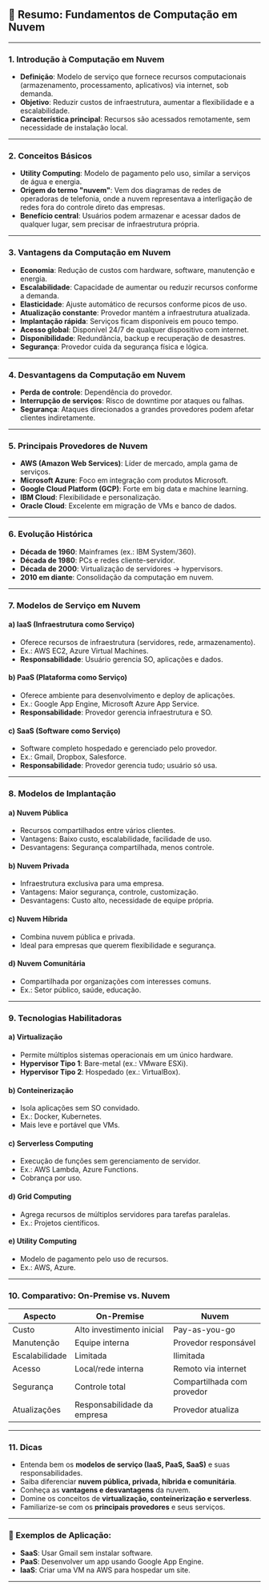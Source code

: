 
## 📘 Resumo: Fundamentos de Computação em Nuvem

---

### 1. **Introdução à Computação em Nuvem**
- **Definição**: Modelo de serviço que fornece recursos computacionais (armazenamento, processamento, aplicativos) via internet, sob demanda.
- **Objetivo**: Reduzir custos de infraestrutura, aumentar a flexibilidade e a escalabilidade.
- **Característica principal**: Recursos são acessados remotamente, sem necessidade de instalação local.

---

### 2. **Conceitos Básicos**
- **Utility Computing**: Modelo de pagamento pelo uso, similar a serviços de água e energia.
- **Origem do termo "nuvem"**: Vem dos diagramas de redes de operadoras de telefonia, onde a nuvem representava a interligação de redes fora do controle direto das empresas.
- **Benefício central**: Usuários podem armazenar e acessar dados de qualquer lugar, sem precisar de infraestrutura própria.

---

### 3. **Vantagens da Computação em Nuvem**
- **Economia**: Redução de custos com hardware, software, manutenção e energia.
- **Escalabilidade**: Capacidade de aumentar ou reduzir recursos conforme a demanda.
- **Elasticidade**: Ajuste automático de recursos conforme picos de uso.
- **Atualização constante**: Provedor mantém a infraestrutura atualizada.
- **Implantação rápida**: Serviços ficam disponíveis em pouco tempo.
- **Acesso global**: Disponível 24/7 de qualquer dispositivo com internet.
- **Disponibilidade**: Redundância, backup e recuperação de desastres.
- **Segurança**: Provedor cuida da segurança física e lógica.

---

### 4. **Desvantagens da Computação em Nuvem**
- **Perda de controle**: Dependência do provedor.
- **Interrupção de serviços**: Risco de downtime por ataques ou falhas.
- **Segurança**: Ataques direcionados a grandes provedores podem afetar clientes indiretamente.

---

### 5. **Principais Provedores de Nuvem**
- **AWS (Amazon Web Services)**: Líder de mercado, ampla gama de serviços.
- **Microsoft Azure**: Foco em integração com produtos Microsoft.
- **Google Cloud Platform (GCP)**: Forte em big data e machine learning.
- **IBM Cloud**: Flexibilidade e personalização.
- **Oracle Cloud**: Excelente em migração de VMs e banco de dados.

---

### 6. **Evolução Histórica**
- **Década de 1960**: Mainframes (ex.: IBM System/360).
- **Década de 1980**: PCs e redes cliente-servidor.
- **Década de 2000**: Virtualização de servidores → hypervisors.
- **2010 em diante**: Consolidação da computação em nuvem.

---

### 7. **Modelos de Serviço em Nuvem**
#### a) **IaaS (Infraestrutura como Serviço)**
- Oferece recursos de infraestrutura (servidores, rede, armazenamento).
- Ex.: AWS EC2, Azure Virtual Machines.
- **Responsabilidade**: Usuário gerencia SO, aplicações e dados.

#### b) **PaaS (Plataforma como Serviço)**
- Oferece ambiente para desenvolvimento e deploy de aplicações.
- Ex.: Google App Engine, Microsoft Azure App Service.
- **Responsabilidade**: Provedor gerencia infraestrutura e SO.

#### c) **SaaS (Software como Serviço)**
- Software completo hospedado e gerenciado pelo provedor.
- Ex.: Gmail, Dropbox, Salesforce.
- **Responsabilidade**: Provedor gerencia tudo; usuário só usa.

---

### 8. **Modelos de Implantação**
#### a) **Nuvem Pública**
- Recursos compartilhados entre vários clientes.
- Vantagens: Baixo custo, escalabilidade, facilidade de uso.
- Desvantagens: Segurança compartilhada, menos controle.

#### b) **Nuvem Privada**
- Infraestrutura exclusiva para uma empresa.
- Vantagens: Maior segurança, controle, customização.
- Desvantagens: Custo alto, necessidade de equipe própria.

#### c) **Nuvem Híbrida**
- Combina nuvem pública e privada.
- Ideal para empresas que querem flexibilidade e segurança.

#### d) **Nuvem Comunitária**
- Compartilhada por organizações com interesses comuns.
- Ex.: Setor público, saúde, educação.

---

### 9. **Tecnologias Habilitadoras**
#### a) **Virtualização**
- Permite múltiplos sistemas operacionais em um único hardware.
- **Hypervisor Tipo 1**: Bare-metal (ex.: VMware ESXi).
- **Hypervisor Tipo 2**: Hospedado (ex.: VirtualBox).

#### b) **Conteinerização**
- Isola aplicações sem SO convidado.
- Ex.: Docker, Kubernetes.
- Mais leve e portável que VMs.

#### c) **Serverless Computing**
- Execução de funções sem gerenciamento de servidor.
- Ex.: AWS Lambda, Azure Functions.
- Cobrança por uso.

#### d) **Grid Computing**
- Agrega recursos de múltiplos servidores para tarefas paralelas.
- Ex.: Projetos científicos.

#### e) **Utility Computing**
- Modelo de pagamento pelo uso de recursos.
- Ex.: AWS, Azure.

---

### 10. **Comparativo: On-Premise vs. Nuvem**
| Aspecto               | On-Premise                          | Nuvem                              |
|-----------------------|-------------------------------------|------------------------------------|
| Custo                 | Alto investimento inicial           | Pay-as-you-go                     |
| Manutenção            | Equipe interna                      | Provedor responsável              |
| Escalabilidade        | Limitada                            | Ilimitada                         |
| Acesso                | Local/rede interna                  | Remoto via internet               |
| Segurança             | Controle total                      | Compartilhada com provedor        |
| Atualizações          | Responsabilidade da empresa         | Provedor atualiza                 |

---

### 11. **Dicas**
- Entenda bem os **modelos de serviço (IaaS, PaaS, SaaS)** e suas responsabilidades.
- Saiba diferenciar **nuvem pública, privada, híbrida e comunitária**.
- Conheça as **vantagens e desvantagens** da nuvem.
- Domine os conceitos de **virtualização, conteinerização e serverless**.
- Familiarize-se com os **principais provedores** e seus serviços.

---

### 🧠 Exemplos de Aplicação:
- **SaaS**: Usar Gmail sem instalar software.
- **PaaS**: Desenvolver um app usando Google App Engine.
- **IaaS**: Criar uma VM na AWS para hospedar um site.

---
